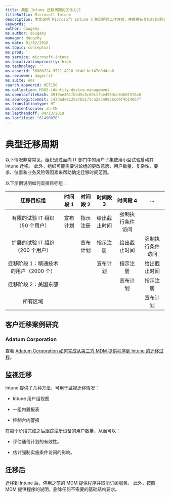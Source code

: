```yaml
---
title: 典型 Intune 迁移周期的工作方式
titleSuffix: Microsoft Intune
description: 本文说明 Microsoft Intune 迁移周期的工作方式，并提供有关如何处理迁移周期的示例。
keywords: ''
author: dougeby
ms.author: dougeby
manager: dougeby
ms.date: 01/02/2018
ms.topic: conceptual
ms.prod: ''
ms.service: microsoft-intune
ms.localizationpriority: high
ms.technology: ''
ms.assetid: 3688b724-9521-4210-bf4d-bcf47d8d4ca0
ms.reviewer: dagerrit
ms.suite: ems
search.appverid: MET150
ms.collection: M365-identity-device-management
ms.openlocfilehash: 3919ae461fbbd5c5c69c1fbe4983cc8468f576c6
ms.sourcegitcommit: 143dade9125e7b5173ca2a3a902bcd6f4b14067f
ms.translationtype: HT
ms.contentlocale: zh-CN
ms.lasthandoff: 04/23/2019
ms.locfileid: "61490070"
---
```

# <a name="typical-migration-cycle"></a>典型迁移周期

以下情况非常常见，组织通过面向 IT 部门中的用户子集使用小型试验启动其 Intune 迁移。 此外，组织可能需要讨论组的更改意愿、用户数量、复杂性、要求、位置和业务风险等因素来帮助确定迁移时间范围。

以下示例说明如何安排目标组：

  | **迁移目标组** | **时间段 1** | **时间段 2** | **时间段 3** | **时间段 4** | **...**
|:---:|:---:|:---:|:---:|:---:|:---:|
| 有限的试验 IT 组织（50 个用户） | 宣布计划 | 指示注册 | 给出截止时间 | 强制执行条件访问 |  |                                                        
| 扩展的试验 IT 组织（200 个用户） |  | 宣布计划 | 指示注册 | 给出截止时间 | 强制执行条件访问 |
| 迁移阶段 1：精通技术的用户（2000 个） |  |  | 宣布计划 | 指示注册 | 给出截止时间 |
| 迁移阶段 2：美国东部 |  |  |  | 宣布计划 | 指示注册 |
| 所有区域 |  |  |  |  | 宣布计划 |

## <a name="customer-migration-case-study"></a>客户迁移案例研究

### <a name="adatum-corporation"></a>Adatum Corporation

查看 [Adatum Corporation 如何完成从第三方 MDM 提供程序到 Intune 的迁移过程](https://gallery.technet.microsoft.com/Intune-migration-guide-893a95e3?redir=0)。

## <a name="monitoring-migration"></a>监视迁移

Intune 提供了几种方法，可用于监视迁移情况：

* Intune 用户组视图

* 一组内置报表

* 控制台内警报

在每个阶段完成之后跟踪注册设备的用户数量，从而可以：

-   评估通信计划的有效性。

-   估计强制实施条件访问的影响。


## <a name="post-migration"></a>迁移后

迁移到 Intune 后，停用之前的 MDM 提供程序并取消订阅服务。 此外，按照 MDM 提供程序的说明，删除任何不需要的基础结构要求。

